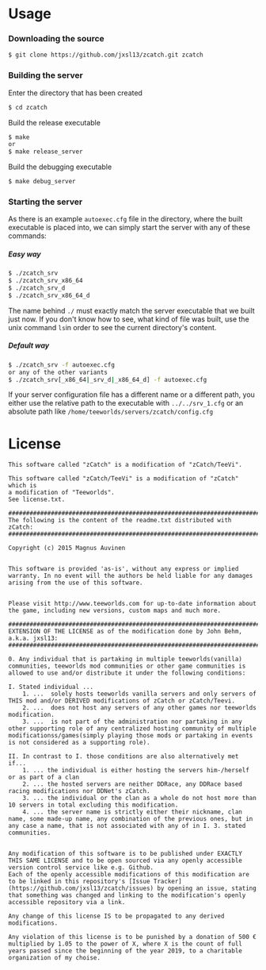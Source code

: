 # Usage

### Downloading the source
```bash
$ git clone https://github.com/jxsl13/zcatch.git zcatch
```

### Building the server
Enter the directory that has been created
```bash
$ cd zcatch
```

Build the release executable
```bash
$ make
or
$ make release_server
```
Build the debugging executable
```bash
$ make debug_server
```

### Starting the server
As there is an example `autoexec.cfg` file in the directory, where the built executable is placed into, we can simply start the server with any of these commands:

##### Easy way
```bash
$ ./zcatch_srv
$ ./zcatch_srv_x86_64
$ ./zcatch_srv_d
$ ./zcatch_srv_x86_64_d
```
The name behind `./` must exactly match the server executable that we built just now.
If you don't know how to see, what kind of file was built, use the unix command `ls`in order to see the current directory's content.

##### Default way
```bash
$ ./zcatch_srv -f autoexec.cfg
or any of the other variants
$ ./zcatch_srv[_x86_64|_srv_d|_x86_64_d] -f autoexec.cfg
```
If your server configuration file has a different name or a different path, you either use the relative path to the executable with `../../srv_1.cfg` or an absolute path like `/home/teeworlds/servers/zcatch/config.cfg`

# License
```
This software called "zCatch" is a modification of "zCatch/TeeVi".

This software called "zCatch/TeeVi" is a modification of "zCatch" which is
a modification of "Teeworlds".
See license.txt.

#############################################################################
The following is the content of the readme.txt distributed with zCatch:
#############################################################################

Copyright (c) 2015 Magnus Auvinen


This software is provided 'as-is', without any express or implied
warranty. In no event will the authors be held liable for any damages
arising from the use of this software.


Please visit http://www.teeworlds.com for up-to-date information about 
the game, including new versions, custom maps and much more.

##################################################################################
EXTENSION OF THE LICENSE as of the modification done by John Behm, a.k.a. jxsl13:
##################################################################################

0. Any individual that is partaking in multiple teeworlds(vanilla) communities, teeworlds mod communities or other game communities is allowed to use and/or distribute it under the following conditions:

I. Stated individual ...
    1. ...  solely hosts teeworlds vanilla servers and only servers of THIS mod and/or DERIVED modifications of zCatch or zCatch/Teevi.
    2. ...  does not host any servers of any other games nor teeworlds modification.
    3. ...  is not part of the administration nor partaking in any other supporting role of any centralized hosting community of multiple modificationss/games(simply playing those mods or partaking in events is not considered as a supporting role).

II. In contrast to I. those conditions are also alternatively met if...
	1. ... the individual is either hosting the servers him-/herself or as part of a clan
	2. ... the hosted servers are neither DDRace, any DDRace based racing modifications nor DDNet's zCatch.
	3. ... the individual or the clan as a whole do not host more than 10 servers in total excluding this modification.
	4. ... the server name is strictly either their nickname, clan name, some made-up name, any combination of the previous ones, but in any case a name, that is not associated with any of in I. 3. stated communities.
  

Any modification of this software is to be published under EXACTLY THIS SAME LICENSE and to be open sourced via any openly accessible version control service like e.g. Github.
Each of the openly accessible modifications of this modification are to be linked in this repository's [Issue Tracker](https://github.com/jxsl13/zcatch/issues) by opening an issue, stating that something was changed and linking to the modification's openly accessible repository via a link.

Any change of this license IS to be propagated to any derived modifications.

Any violation of this license is to be punished by a donation of 500 € multiplied by 1.05 to the power of X, where X is the count of full years passed since the beginning of the year 2019, to a charitable organization of my choise.
```

